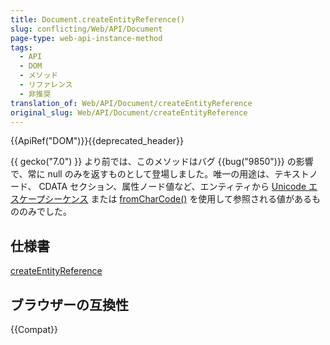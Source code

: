 ```yaml
---
title: Document.createEntityReference()
slug: conflicting/Web/API/Document
page-type: web-api-instance-method
tags:
  - API
  - DOM
  - メソッド
  - リファレンス
  - 非推奨
translation_of: Web/API/Document/createEntityReference
original_slug: Web/API/Document/createEntityReference
---
```

{{ApiRef("DOM")}}{{deprecated_header}}

{{ gecko("7.0") }} より前では、このメソッドはバグ {{bug("9850")}} の影響で、常に null のみを返すものとして登場しました。唯一の用途は、テキストノード、 CDATA セクション、属性ノード値など、エンティティから [Unicode エスケープシーケンス](/ja/docs/Web/JavaScript/Guide/Grammar_and_types#unicode_escape_sequences) または [fromCharCode()](/ja/docs/Web/JavaScript/Reference/Global_Objects/String/fromCharCode) を使用して参照される値があるもののみでした。

## 仕様書

[createEntityReference](https://www.w3.org/TR/DOM-Level-3-Core/core.html#ID-392B75AE)

## ブラウザーの互換性

{{Compat}}
